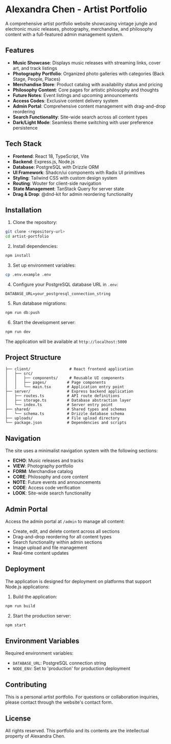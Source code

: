# Alexandra Chen - Artist Portfolio

A comprehensive artist portfolio website showcasing vintage jungle and electronic music releases, photography, merchandise, and philosophy content with a full-featured admin management system.

## Features

- **Music Showcase**: Displays music releases with streaming links, cover art, and track listings
- **Photography Portfolio**: Organized photo galleries with categories (Back Stage, People, Places)
- **Merchandise Store**: Product catalog with availability status and pricing
- **Philosophy Content**: Core pages for artistic philosophy and thoughts
- **Future Notes**: Event listings and upcoming announcements
- **Access Codes**: Exclusive content delivery system
- **Admin Portal**: Comprehensive content management with drag-and-drop reordering
- **Search Functionality**: Site-wide search across all content types
- **Dark/Light Mode**: Seamless theme switching with user preference persistence

## Tech Stack

- **Frontend**: React 18, TypeScript, Vite
- **Backend**: Express.js, Node.js
- **Database**: PostgreSQL with Drizzle ORM
- **UI Framework**: Shadcn/ui components with Radix UI primitives
- **Styling**: Tailwind CSS with custom design system
- **Routing**: Wouter for client-side navigation
- **State Management**: TanStack Query for server state
- **Drag & Drop**: @dnd-kit for admin reordering functionality

## Installation

1. Clone the repository:
```bash
git clone <repository-url>
cd artist-portfolio
```

2. Install dependencies:
```bash
npm install
```

3. Set up environment variables:
```bash
cp .env.example .env
```

4. Configure your PostgreSQL database URL in `.env`:
```
DATABASE_URL=your_postgresql_connection_string
```

5. Run database migrations:
```bash
npm run db:push
```

6. Start the development server:
```bash
npm run dev
```

The application will be available at `http://localhost:5000`

## Project Structure

```
├── client/                 # React frontend application
│   ├── src/
│   │   ├── components/     # Reusable UI components
│   │   ├── pages/         # Page components
│   │   └── main.tsx       # Application entry point
├── server/                # Express backend application
│   ├── routes.ts          # API route definitions
│   ├── storage.ts         # Database abstraction layer
│   └── index.ts           # Server entry point
├── shared/                # Shared types and schemas
│   └── schema.ts          # Drizzle database schema
├── uploads/               # File upload directory
└── package.json           # Dependencies and scripts
```

## Navigation

The site uses a minimalist navigation system with the following sections:

- **ECHO**: Music releases and tracks
- **VIEW**: Photography portfolio
- **FORM**: Merchandise catalog
- **CORE**: Philosophy and core content
- **NOTE**: Future events and announcements
- **CODE**: Access code verification
- **LOOK**: Site-wide search functionality

## Admin Portal

Access the admin portal at `/admin` to manage all content:

- Create, edit, and delete content across all sections
- Drag-and-drop reordering for all content types
- Search functionality within admin sections
- Image upload and file management
- Real-time content updates

## Deployment

The application is designed for deployment on platforms that support Node.js applications:

1. Build the application:
```bash
npm run build
```

2. Start the production server:
```bash
npm start
```

## Environment Variables

Required environment variables:

- `DATABASE_URL`: PostgreSQL connection string
- `NODE_ENV`: Set to 'production' for production deployment

## Contributing

This is a personal artist portfolio. For questions or collaboration inquiries, please contact through the website's contact form.

## License

All rights reserved. This portfolio and its contents are the intellectual property of Alexandra Chen.